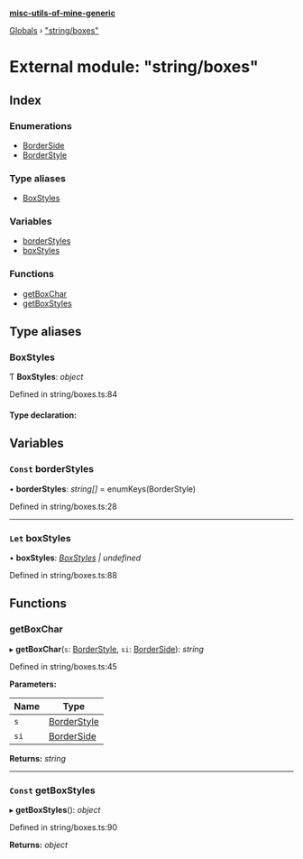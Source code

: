 **[misc-utils-of-mine-generic](../README.md)**

[Globals](../globals.md) › ["string/boxes"](_string_boxes_.md)

# External module: "string/boxes"

## Index

### Enumerations

* [BorderSide](../enums/_string_boxes_.borderside.md)
* [BorderStyle](../enums/_string_boxes_.borderstyle.md)

### Type aliases

* [BoxStyles](_string_boxes_.md#boxstyles)

### Variables

* [borderStyles](_string_boxes_.md#const-borderstyles)
* [boxStyles](_string_boxes_.md#let-boxstyles)

### Functions

* [getBoxChar](_string_boxes_.md#getboxchar)
* [getBoxStyles](_string_boxes_.md#const-getboxstyles)

## Type aliases

###  BoxStyles

Ƭ **BoxStyles**: *object*

Defined in string/boxes.ts:84

#### Type declaration:

## Variables

### `Const` borderStyles

• **borderStyles**: *string[]* =  enumKeys(BorderStyle)

Defined in string/boxes.ts:28

___

### `Let` boxStyles

• **boxStyles**: *[BoxStyles](_string_boxes_.md#boxstyles) | undefined*

Defined in string/boxes.ts:88

## Functions

###  getBoxChar

▸ **getBoxChar**(`s`: [BorderStyle](../enums/_string_boxes_.borderstyle.md), `si`: [BorderSide](../enums/_string_boxes_.borderside.md)): *string*

Defined in string/boxes.ts:45

**Parameters:**

Name | Type |
------ | ------ |
`s` | [BorderStyle](../enums/_string_boxes_.borderstyle.md) |
`si` | [BorderSide](../enums/_string_boxes_.borderside.md) |

**Returns:** *string*

___

### `Const` getBoxStyles

▸ **getBoxStyles**(): *object*

Defined in string/boxes.ts:90

**Returns:** *object*